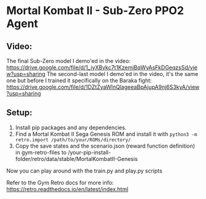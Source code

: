 # Mortal Kombat II - Sub-Zero PPO2 Agent

## Video:

The final Sub-Zero model I demo'ed in the video: https://drive.google.com/file/d/1_jyXBvkc7t1KzemiBqWyAsFkDGeqzsSd/view?usp=sharing
The second-last model I demo'ed in the video, it's the same one but before I trained it specifically on the Baraka fight: https://drive.google.com/file/d/1DZtZyaWInQlageeaBpAjupA9nj6S3kyA/view?usp=sharing

## Setup:
1. Install pip packages and any dependencies.
2. Find a Mortal Kombat II Sega Genesis ROM and install it with ```python3 -m retro.import /path/to/your/ROMs/directory/```
3. Copy the save states and the scenario.json (reward function definition) in gym-retro-files to /your-pip-install-folder/retro/data/stable/MortalKombatII-Genesis

Now you can play around with the train.py and play.py scripts

Refer to the Gym Retro docs for more info: https://retro.readthedocs.io/en/latest/index.html